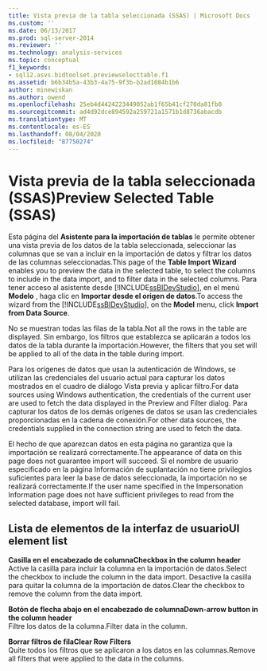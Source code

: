 ```yaml
---
title: Vista previa de la tabla seleccionada (SSAS) | Microsoft Docs
ms.custom: ''
ms.date: 06/13/2017
ms.prod: sql-server-2014
ms.reviewer: ''
ms.technology: analysis-services
ms.topic: conceptual
f1_keywords:
- sql12.asvs.bidtoolset.previewselecttable.f1
ms.assetid: b6b34b5a-43b3-4a75-9f3b-b2ad1084b1b6
author: minewiskan
ms.author: owend
ms.openlocfilehash: 25eb4d4424223449052ab1f65b41cf270da81fb0
ms.sourcegitcommit: ad4d92dce894592a259721a1571b1d8736abacdb
ms.translationtype: MT
ms.contentlocale: es-ES
ms.lasthandoff: 08/04/2020
ms.locfileid: "87750274"
---
```

# <a name="preview-selected-table-ssas"></a><span data-ttu-id="20a9a-102">Vista previa de la tabla seleccionada (SSAS)</span><span class="sxs-lookup"><span data-stu-id="20a9a-102">Preview Selected Table (SSAS)</span></span>
  <span data-ttu-id="20a9a-103">Esta página del **Asistente para la importación de tablas** le permite obtener una vista previa de los datos de la tabla seleccionada, seleccionar las columnas que se van a incluir en la importación de datos y filtrar los datos de las columnas seleccionadas.</span><span class="sxs-lookup"><span data-stu-id="20a9a-103">This page of the **Table Import Wizard** enables you to preview the data in the selected table, to select the columns to include in the data import, and to filter data in the selected columns.</span></span> <span data-ttu-id="20a9a-104">Para tener acceso al asistente desde [!INCLUDE[ssBIDevStudio](../includes/ssbidevstudio-md.md)], en el menú **Modelo** , haga clic en **Importar desde el origen de datos**.</span><span class="sxs-lookup"><span data-stu-id="20a9a-104">To access the wizard from the [!INCLUDE[ssBIDevStudio](../includes/ssbidevstudio-md.md)], on the **Model** menu, click **Import from Data Source**.</span></span>  
  
 <span data-ttu-id="20a9a-105">No se muestran todas las filas de la tabla.</span><span class="sxs-lookup"><span data-stu-id="20a9a-105">Not all the rows in the table are displayed.</span></span> <span data-ttu-id="20a9a-106">Sin embargo, los filtros que establezca se aplicarán a todos los datos de la tabla durante la importación.</span><span class="sxs-lookup"><span data-stu-id="20a9a-106">However, the filters that you set will be applied to all of the data in the table during import.</span></span>  
  
 <span data-ttu-id="20a9a-107">Para los orígenes de datos que usan la autenticación de Windows, se utilizan las credenciales del usuario actual para capturar los datos mostrados en el cuadro de diálogo Vista previa y aplicar filtro.</span><span class="sxs-lookup"><span data-stu-id="20a9a-107">For data sources using Windows authentication, the credentials of the current user are used to fetch the data displayed in the Preview and Filter dialog.</span></span> <span data-ttu-id="20a9a-108">Para capturar los datos de los demás orígenes de datos se usan las credenciales proporcionadas en la cadena de conexión.</span><span class="sxs-lookup"><span data-stu-id="20a9a-108">For other data sources, the credentials supplied in the connection string are used to fetch the data.</span></span>  
  
 <span data-ttu-id="20a9a-109">El hecho de que aparezcan datos en esta página no garantiza que la importación se realizará correctamente.</span><span class="sxs-lookup"><span data-stu-id="20a9a-109">The appearance of data on this page does not guarantee import will succeed.</span></span> <span data-ttu-id="20a9a-110">Si el nombre de usuario especificado en la página Información de suplantación no tiene privilegios suficientes para leer la base de datos seleccionada, la importación no se realizará correctamente.</span><span class="sxs-lookup"><span data-stu-id="20a9a-110">If the user name specified in the Impersonation Information page does not have sufficient privileges to read from the selected database, import will fail.</span></span>  
  
## <a name="ui-element-list"></a><span data-ttu-id="20a9a-111">Lista de elementos de la interfaz de usuario</span><span class="sxs-lookup"><span data-stu-id="20a9a-111">UI element list</span></span>  
 <span data-ttu-id="20a9a-112">**Casilla en el encabezado de columna**</span><span class="sxs-lookup"><span data-stu-id="20a9a-112">**Checkbox in the column header**</span></span>  
 <span data-ttu-id="20a9a-113">Active la casilla para incluir la columna en la importación de datos.</span><span class="sxs-lookup"><span data-stu-id="20a9a-113">Select the checkbox to include the column in the data import.</span></span> <span data-ttu-id="20a9a-114">Desactive la casilla para quitar la columna de la importación de datos.</span><span class="sxs-lookup"><span data-stu-id="20a9a-114">Clear the checkbox to remove the column from the data import.</span></span>  
  
 <span data-ttu-id="20a9a-115">**Botón de flecha abajo en el encabezado de columna**</span><span class="sxs-lookup"><span data-stu-id="20a9a-115">**Down-arrow button in the column header**</span></span>  
 <span data-ttu-id="20a9a-116">Filtre los datos de la columna.</span><span class="sxs-lookup"><span data-stu-id="20a9a-116">Filter data in the column.</span></span>  
  
 <span data-ttu-id="20a9a-117">**Borrar filtros de fila**</span><span class="sxs-lookup"><span data-stu-id="20a9a-117">**Clear Row Filters**</span></span>  
 <span data-ttu-id="20a9a-118">Quite todos los filtros que se aplicaron a los datos en las columnas.</span><span class="sxs-lookup"><span data-stu-id="20a9a-118">Remove all filters that were applied to the data in the columns.</span></span>  
  
  
